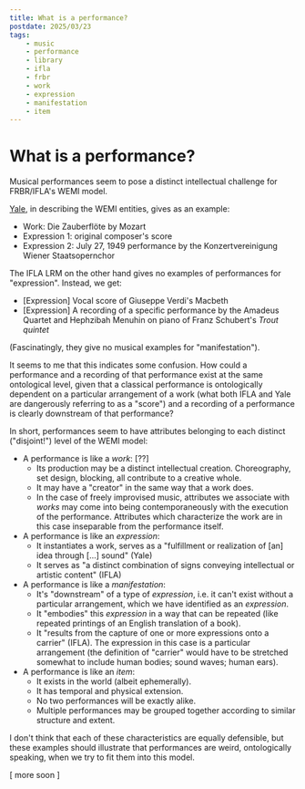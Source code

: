 ```yaml
---
title: What is a performance?
postdate: 2025/03/23
tags:
    - music
    - performance
    - library
    - ifla
    - frbr
    - work
    - expression
    - manifestation
    - item
---
```


# What is a performance?

Musical performances seem to pose a distinct intellectual challenge for FRBR/IFLA's WEMI model.

[Yale](https://web.library.yale.edu/cataloging/music/frbr-wemi-music), in describing the WEMI entities, gives as an example:

- Work: Die Zauberflöte by Mozart
- Expression 1: original composer's score
- Expression 2: July 27, 1949 performance by the Konzertvereinigung Wiener Staatsopernchor

The IFLA LRM on the other hand gives no examples of performances for "expression". Instead, we get:

- [Expression] Vocal score of Giuseppe Verdi's Macbeth
- [Expression] A recording of a specific performance by the Amadeus Quartet and Hephzibah Menuhin on piano of Franz Schubert's *Trout quintet*

(Fascinatingly, they give no musical examples for "manifestation").

It seems to me that this indicates some confusion. How could a performance and a recording of that performance exist at the same ontological level, given that a classical performance is ontologically dependent on a particular arrangement of a work (what both IFLA and Yale are dangerously referring to as a "score") and a recording of a performance is clearly downstream of that performance?

In short, performances seem to have attributes belonging to each distinct ("disjoint!") level of the WEMI model:

- A performance is like a _work_: [??]
    - Its production may be a distinct intellectual creation. Choreography, set design, blocking, all contribute to a creative whole.
    - It may have a "creator" in the same way that a work does.
    - In the case of freely improvised music, attributes we associate with _works_ may come into being contemporaneously with the execution of the performance. Attributes which characterize the work are in this case inseparable from the performance itself.
- A performance is like an _expression_:
    - It instantiates a work, serves as a "fulfillment or realization of [an] idea through [...] sound" (Yale)
    - It serves as "a distinct combination of signs conveying intellectual or artistic content" (IFLA)
- A performance is like a _manifestation_:
    - It's "downstream" of a type of _expression_, i.e. it can't exist without a particular arrangement, which we have identified as an _expression_.
    - It "embodies" this _expression_ in a way that can be repeated (like repeated printings of an English translation of a book). 
    - It "results from the capture of one or more expressions onto a carrier" (IFLA). The expression in this case is a particular arrangement (the definition of "carrier" would have to be stretched somewhat to include human bodies; sound waves; human ears).
- A performance is like an _item_:
    - It exists in the world (albeit ephemerally).
    - It has temporal and physical extension.
    - No two performances will be exactly alike.
    - Multiple performances may be grouped together according to similar structure and extent.

I don't think that each of these characteristics are equally defensible, but these examples should illustrate that performances are weird, ontologically speaking, when we try to fit them into this model.

[ more soon ]

